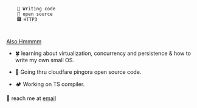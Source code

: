 


```
    🫶 Writing code
    📖 open source
    🎆 HTTP3 

    

```

<ins> Also Hmmmm </ins>
- 🍀 learning about virtualization, concurrency and persistence & how to write my own small OS.
-  💚 Going thru cloudfare pingora open source code.

- 🏕️ Working on TS compiler.




📧 reach me at [email](engineer@realmelevators.com)


